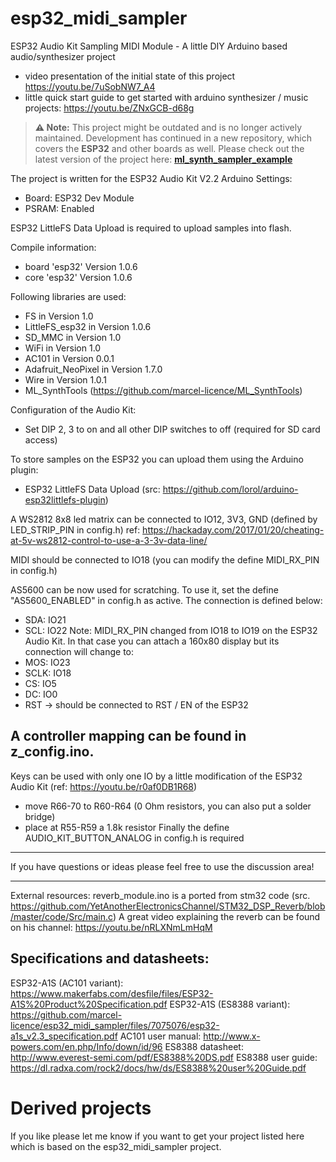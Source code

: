 # esp32_midi_sampler
ESP32 Audio Kit Sampling MIDI Module - A little DIY Arduino based audio/synthesizer project

- video presentation of the initial state of this project https://youtu.be/7uSobNW7_A4 
- little quick start guide to get started with arduino synthesizer / music projects: https://youtu.be/ZNxGCB-d68g


> **⚠️ Note:** This project might be outdated and is no longer actively maintained. Development has continued in a new repository, which covers the **ESP32** and other boards as well. Please check out the latest version of the project here: **[ml_synth_sampler_example](https://github.com/marcel-licence/ml_synth_sampler_example)**



The project is written for the ESP32 Audio Kit V2.2
Arduino Settings:
- Board: ESP32 Dev Module
- PSRAM: Enabled

ESP32 LittleFS Data Upload is required to upload samples into flash.

Compile information:
- board 'esp32' Version 1.0.6
- core 'esp32' Version 1.0.6

Following libraries are used:
- FS in Version 1.0
- LittleFS_esp32 in Version 1.0.6
- SD_MMC in Version 1.0
- WiFi in Version 1.0
- AC101 in Version 0.0.1
- Adafruit_NeoPixel in Version 1.7.0
- Wire in Version 1.0.1
- ML_SynthTools (https://github.com/marcel-licence/ML_SynthTools)

Configuration of the Audio Kit:
- Set DIP 2, 3 to on and all other DIP switches to off (required for SD card access)

To store samples on the ESP32 you can upload them using the Arduino plugin:
- ESP32 LittleFS Data Upload (src: https://github.com/lorol/arduino-esp32littlefs-plugin)

A WS2812 8x8 led matrix can be connected to IO12, 3V3, GND (defined by LED_STRIP_PIN in config.h)
ref: https://hackaday.com/2017/01/20/cheating-at-5v-ws2812-control-to-use-a-3-3v-data-line/

MIDI should be connected to IO18  (you can modify the define MIDI_RX_PIN in config.h)

AS5600 can be now used for scratching. To use it, set the define "AS5600_ENABLED" in config.h as active.
The connection is defined below:
- SDA: IO21
- SCL: IO22
Note: MIDI_RX_PIN changed from IO18 to IO19 on the ESP32 Audio Kit.
In that case you can attach a 160x80 display but its connection will change to:
- MOS: IO23
- SCLK: IO18
- CS: IO5
- DC: IO0
- RST -> should be connected to RST / EN of the ESP32


A controller mapping can be found in z_config.ino.
---
Keys can be used with only one IO by a little modification of the ESP32 Audio Kit (ref: https://youtu.be/r0af0DB1R68)
- move R66-70 to R60-R64 (0 Ohm resistors, you can also put a solder bridge)
- place at R55-R59 a 1.8k resistor
Finally the define AUDIO_KIT_BUTTON_ANALOG in config.h is required

---
If you have questions or ideas please feel free to use the discussion area!

---
External resources:
reverb_module.ino is a ported from stm32 code (src. https://github.com/YetAnotherElectronicsChannel/STM32_DSP_Reverb/blob/master/code/Src/main.c)
A great video explaining the reverb can be found on his channel: https://youtu.be/nRLXNmLmHqM

Specifications and datasheets:
---

ESP32-A1S (AC101 variant): https://www.makerfabs.com/desfile/files/ESP32-A1S%20Product%20Specification.pdf
ESP32-A1S (ES8388 variant): https://github.com/marcel-licence/esp32_midi_sampler/files/7075076/esp32-a1s_v2.3_specification.pdf
AC101 user manual: http://www.x-powers.com/en.php/Info/down/id/96
ES8388 datasheet: http://www.everest-semi.com/pdf/ES8388%20DS.pdf
ES8388 user guide: https://dl.radxa.com/rock2/docs/hw/ds/ES8388%20user%20Guide.pdf

# Derived projects
If you like please let me know if you want to get your project listed here which is based on the esp32_midi_sampler project.
